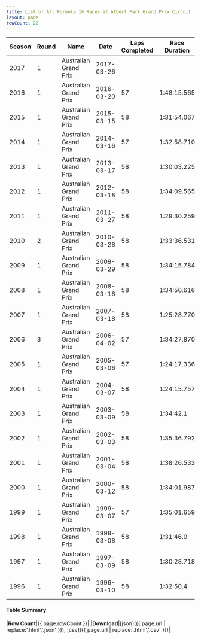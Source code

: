```yaml
---
title: List of All Formula 1® Races at Albert Park Grand Prix Circuit
layout: page
rowCount: 22
---
```


| Season | Round | Name | Date | Laps Completed | Race Duration | Winning Driver | Winning Constructor |
|--|--|--|--|--|--|--|--|
| 2017 | 1 | Australian Grand Prix | 2017-03-26 |   |   |   |   |
| 2016 | 1 | Australian Grand Prix | 2016-03-20 | 57 | 1:48:15.565 | Nico Rosberg 🇩🇪 | Mercedes 🇩🇪 |
| 2015 | 1 | Australian Grand Prix | 2015-03-15 | 58 | 1:31:54.067 | Lewis Hamilton 🇬🇧 | Mercedes 🇩🇪 |
| 2014 | 1 | Australian Grand Prix | 2014-03-16 | 57 | 1:32:58.710 | Nico Rosberg 🇩🇪 | Mercedes 🇩🇪 |
| 2013 | 1 | Australian Grand Prix | 2013-03-17 | 58 | 1:30:03.225 | Kimi Räikkönen 🇫🇮 | Lotus F1 🇬🇧 |
| 2012 | 1 | Australian Grand Prix | 2012-03-18 | 58 | 1:34:09.565 | Jenson Button 🇬🇧 | McLaren 🇬🇧 |
| 2011 | 1 | Australian Grand Prix | 2011-03-27 | 58 | 1:29:30.259 | Sebastian Vettel 🇩🇪 | Red Bull 🇦🇹 |
| 2010 | 2 | Australian Grand Prix | 2010-03-28 | 58 | 1:33:36.531 | Jenson Button 🇬🇧 | McLaren 🇬🇧 |
| 2009 | 1 | Australian Grand Prix | 2009-03-29 | 58 | 1:34:15.784 | Jenson Button 🇬🇧 | Brawn 🇬🇧 |
| 2008 | 1 | Australian Grand Prix | 2008-03-16 | 58 | 1:34:50.616 | Lewis Hamilton 🇬🇧 | McLaren 🇬🇧 |
| 2007 | 1 | Australian Grand Prix | 2007-03-18 | 58 | 1:25:28.770 | Kimi Räikkönen 🇫🇮 | Ferrari 🇮🇹 |
| 2006 | 3 | Australian Grand Prix | 2006-04-02 | 57 | 1:34:27.870 | Fernando Alonso 🇪🇸 | Renault 🇫🇷 |
| 2005 | 1 | Australian Grand Prix | 2005-03-06 | 57 | 1:24:17.336 | Giancarlo Fisichella 🇮🇹 | Renault 🇫🇷 |
| 2004 | 1 | Australian Grand Prix | 2004-03-07 | 58 | 1:24:15.757 | Michael Schumacher 🇩🇪 | Ferrari 🇮🇹 |
| 2003 | 1 | Australian Grand Prix | 2003-03-09 | 58 | 1:34:42.1 | David Coulthard 🇬🇧 | McLaren 🇬🇧 |
| 2002 | 1 | Australian Grand Prix | 2002-03-03 | 58 | 1:35:36.792 | Michael Schumacher 🇩🇪 | Ferrari 🇮🇹 |
| 2001 | 1 | Australian Grand Prix | 2001-03-04 | 58 | 1:38:26.533 | Michael Schumacher 🇩🇪 | Ferrari 🇮🇹 |
| 2000 | 1 | Australian Grand Prix | 2000-03-12 | 58 | 1:34:01.987 | Michael Schumacher 🇩🇪 | Ferrari 🇮🇹 |
| 1999 | 1 | Australian Grand Prix | 1999-03-07 | 57 | 1:35:01.659 | Eddie Irvine 🇬🇧 | Ferrari 🇮🇹 |
| 1998 | 1 | Australian Grand Prix | 1998-03-08 | 58 | 1:31:46.0 | Mika Häkkinen 🇫🇮 | McLaren 🇬🇧 |
| 1997 | 1 | Australian Grand Prix | 1997-03-09 | 58 | 1:30:28.718 | David Coulthard 🇬🇧 | McLaren 🇬🇧 |
| 1996 | 1 | Australian Grand Prix | 1996-03-10 | 58 | 1:32:50.4 | Damon Hill 🇬🇧 | Williams 🇬🇧 |

#### Table Summary

|**Row Count**|{{ page.rowCount }}|
|**Download**|[json]({{ page.url | replace:'.html','.json' }}), [csv]({{ page.url | replace:'.html','.csv' }})|

